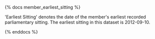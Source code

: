 {% docs member_earliest_sitting %}

'Earliest Sitting' denotes the date of the member's earliest recorded parliamentary sitting.
The earliest sitting in this dataset is 2012-09-10.

{% enddocs %}
